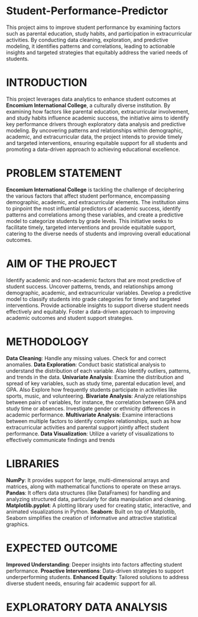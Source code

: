 # Student-Performance-Predictor
This project aims to improve student performance by examining factors such as parental education, study habits, and participation in extracurricular activities. By conducting data cleaning, exploration, and predictive modeling, it identifies patterns and correlations, leading to actionable insights and targeted strategies that equitably address the varied needs of students.

# INTRODUCTION
This project leverages data analytics to enhance student outcomes at **Encomium International College**, a culturally diverse institution. By examining how factors like parental education, extracurricular involvement, and study habits influence academic success, the initiative aims to identify key performance drivers through exploratory data analysis and predictive modeling. By uncovering patterns and relationships within demographic, academic, and extracurricular data, the project intends to provide timely and targeted interventions, ensuring equitable support for all students and promoting a data-driven approach to achieving educational excellence.

# PROBLEM STATEMENT
**Encomium International College** is tackling the challenge of deciphering the various factors that affect student performance, encompassing demographic, academic, and extracurricular elements. The institution aims to pinpoint the most influential predictors of academic success, identify patterns and correlations among these variables, and create a predictive model to categorize students by grade levels. This initiative seeks to facilitate timely, targeted interventions and provide equitable support, catering to the diverse needs of students and improving overall educational outcomes.

# AIM OF THE PROJECT
Identify academic and non-academic factors that are most predictive of student success.
Uncover patterns, trends, and relationships among demographic, academic, and extracurricular variables.
Develop a predictive model to classify students into grade categories for timely and targeted interventions.
Provide actionable insights to support diverse student needs effectively and equitably.
Foster a data-driven approach to improving academic outcomes and student support strategies.

# METHODOLOGY
**Data Cleaning**: Handle any missing values. Check for and correct anomalies.
**Data Exploration**: Conduct basic statistical analysis to understand the distribution of each variable. Also Identify outliers, patterns, and trends in the data.
**Univariate Analysis**: Examine the distribution and spread of key variables, such as study time, parental education level, and GPA. Also Explore how frequently students participate in activities like sports, music, and volunteering.
**Bivariate Analysis**: Analyze relationships between pairs of variables, for instance, the correlation between GPA and study time or absences. Investigate gender or ethnicity differences in academic performance.
**Multivariate Analysis**: Examine interactions between multiple factors to identify complex relationships, such as how extracurricular activities and parental support jointly affect student performance.
**Data Visualization**: Utilize a variety of visualizations to effectively communicate findings and trends

# LIBRARIES
**NumPy**: It provides support for large, multi-dimensional arrays and matrices, along with mathematical functions to operate on these arrays.
**Pandas**: It offers data structures (like DataFrames) for handling and analyzing structured data, particularly for data manipulation and cleaning.
**Matplotlib.pyplot**: A plotting library used for creating static, interactive, and animated visualizations in Python.
**Seaborn**: Built on top of Matplotlib, Seaborn simplifies the creation of informative and attractive statistical graphics.

# EXPECTED OUTCOME
**Improved Understanding**: Deeper insights into factors affecting student performance.
**Proactive Interventions**: Data-driven strategies to support underperforming students.
**Enhanced Equity**: Tailored solutions to address diverse student needs, ensuring fair academic support for all.

# EXPLORATORY DATA ANALYSIS
